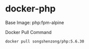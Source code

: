 # docker-php

Base Image: php:fpm-alpine

Docker Pull Command


```bash
docker pull songshenzong/php:5.6.30
```